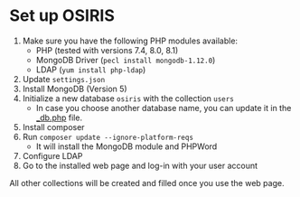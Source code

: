 
# Set up OSIRIS

1. Make sure you have the following PHP modules available:
   - PHP (tested with versions 7.4, 8.0, 8.1)
   - MongoDB Driver (`pecl install mongodb-1.12.0`)
   - LDAP (`yum install php-ldap`)
2. Update `settings.json`
3. Install MongoDB (Version 5)
4. Initialize a new database `osiris` with the collection `users`
   - In case you choose another database name, you can update it in the [_db.php](php/_db.php) file.
5. Install composer 
6. Run `composer update --ignore-platform-reqs`
   - It will install the MongoDB module and PHPWord
7. Configure LDAP 
8. Go to the installed web page and log-in with your user account

All other collections will be created and filled once you use the web page.


